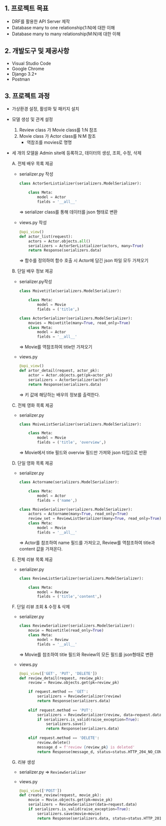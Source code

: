 ## 1. 프로젝트 목표

- DRF를 활용한 API Server 제작
- Database many to one relationship(1:N)에 대한 이해
- Database many to many relationship(M:N)에 대한 이해

## 2. 개발도구 및 제공사항

- Visual Studio Code
- Google Chrome
- Django 3.2+
- Postman

## 3. 프로젝트 과정

- 가상환경 설정, 활성화 및 패키지 설치
- 모델 생성 및 관계 설정

    1.  Review class 가 Movie class를 1:N 참조
    2.  Movie class 가 Actor class를 N:M 참조 
        - 역참조를 movies로 명명
- 세 개의 모델을 Admin site에 등록하고, 데이터의 생성, 조회, 수정, 삭제

    A. 전체 배우 목록 제공
    
    - serializer.py 작성
        
        ```python
        class ActorSerListializer(serializers.ModelSerializer):
        
            class Meta:
                model = Actor
                fields = '__all__'
        ```
        
        ⇒ serializer class를 통해 데이터를 json 형태로 변환
        
    - views.py 작성
        
        ```python
        @api_view()
        def actor_list(request):
            actors = Actor.objects.all()
            serializers = ActorSerListializer(actors, many=True)
            return Response(serializers.data)
        ```
        
        ⇒ 함수를 정의하여 함수 호출 시 Actor에 담긴 json 파일 모두 가져오기
        
    
    B. 단일 배우 정보 제공
    
    - serializer.py작성
        
        ```python
        class Moivetitle(serializers.ModelSerializer):
        
            class Meta:
                model = Movie
                fields = ('title',)
        
        class ActorSerializer(serializers.ModelSerializer):
            movies = Moivetitle(many=True, read_only=True)
            class Meta:
                model = Actor
                fields = '__all__'
        ```
        
        ⇒ Movie를 역참조하여 title만 가져오기
      
        
    - views.py
        
        ```python
        @api_view()
        def artor_detail(request, actor_pk):
            actor = Actor.objects.get(pk=actor_pk)
            serializers = ActorSerializer(actor)
            return Response(serializers.data)
        ```
        
        ⇒ 키 값에 해당하는 배우의 정보를 출력한다.
        
    
    C.  전체 영화 목록 제공
    
    - serializer.py
        
        ```python
        class MoiveListSerializer(serializers.ModelSerializer):
        
            class Meta:
                model = Movie
                fields = ('title', 'overview',)
        ```
        
        ⇒ Movie에서 title 필드와 overviw 필드만 가져와 json 타입으로 반환
        
    
    D. 단일 영화 목록 제공
    
    - serializer.py
        
        ```python
        class Actorname(serializers.ModelSerializer):
        
            class Meta:
                model = Actor
                fields = ('name',)
        
        class MoiveSerializer(serializers.ModelSerializer):
            actors = Actorname(many=True, read_only=True)
            review_set = ReviewListSerializer(many=True, read_only=True)
            class Meta:
                model = Movie
                fields = '__all__'
        ```
        
        ⇒ Actor를 참조하여 name 필드를 가져오고, Review를 역참조하여 title과 content 값을 가져온다.
    
    E. 전체 리뷰 목록 제공
    
    - serializer.py
        
        ```python
        class ReviewListSerializer(serializers.ModelSerializer):
        
            class Meta:
                model = Review
                fields = ('title','content',)
        ```

    
    F. 단일 리뷰 조회 & 수정 & 삭제
    
    - serializer.py
        
        ```python
        class ReviewSerializer(serializers.ModelSerializer):
            movie = Moivetitle(read_only=True)
            class Meta:
                model = Review
                fields = '__all__'
        ```
        
        ⇒ Movie를 참조하여 title 필드와  Review의 모든 필드를 json형태로 변환
        
    - views.py
        
        ```python
        @api_view(['GET', 'PUT', 'DELETE'])
        def review_detail(request, review_pk):
            review = Review.objects.get(pk=review_pk)
        
            if request.method == 'GET':
                serializers = ReviewSerializer(review)
                return Response(serializers.data)
            
            elif request.method == 'PUT':
                serializers = ReviewSerializer(review, data=request.data)
                if serializers.is_valid(raise_exception=True):
                    serializers.save()
                    return Response(serializers.data)
            
            elif request.method == 'DELETE':
                review.delete()
                message_d = f'review {review_pk} is deleted'
                return Response(message_d, status=status.HTTP_204_NO_CONTENT)
        ```

    G. 리뷰 생성
    
    - serializer.py ⇒ `ReviewSerializer`
        
    - views.py
        
        ```python
        @api_view(['POST'])
        def create_review(request, movie_pk):
            movie = Movie.objects.get(pk=movie_pk)
            serializers = ReviewSerializer(data=request.data)
            if serializers.is_valid(raise_exception=True):
                serializers.save(movie=movie)
                return Response(serializers.data, status=status.HTTP_201_CREATED)
        ```